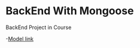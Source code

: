 # BackEnd With Mongoose 

BackEnd Project in Course 

-[Model link](https://app.eraser.io/workspace/YtPqZ1VogxGy1jzIDkzj?origin=share)
